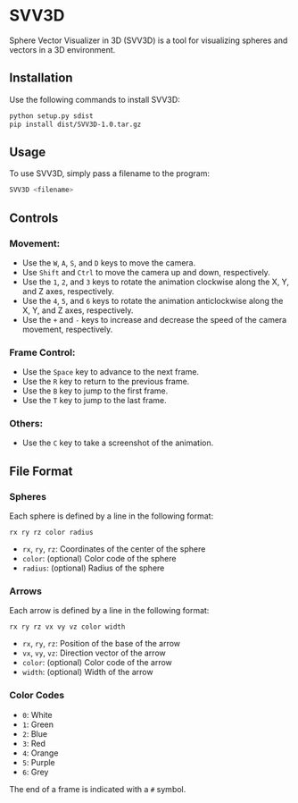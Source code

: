 # SVV3D
Sphere Vector Visualizer in 3D (SVV3D) is a tool for visualizing spheres and vectors in a 3D environment.

## Installation
Use the following commands to install SVV3D:

```bash
python setup.py sdist
pip install dist/SVV3D-1.0.tar.gz
```

## Usage
To use SVV3D, simply pass a filename to the program:

```bash
SVV3D <filename>
```

## Controls
### Movement:
- Use the `W`, `A`, `S`, and `D` keys to move the camera.
- Use `Shift` and `Ctrl` to move the camera up and down, respectively.
- Use the `1`, `2`, and `3` keys to rotate the animation clockwise along the X, Y, and Z axes, respectively.
- Use the `4`, `5`, and `6` keys to rotate the animation anticlockwise along the X, Y, and Z axes, respectively.
- Use the `+` and `-` keys to increase and decrease the speed of the camera movement, respectively.

### Frame Control:
- Use the `Space` key to advance to the next frame.
- Use the `R` key to return to the previous frame.
- Use the `B` key to jump to the first frame.
- Use the `T` key to jump to the last frame.

### Others:
- Use the `C` key to take a screenshot of the animation.

## File Format
### Spheres
Each sphere is defined by a line in the following format:
```
rx ry rz color radius
```
- `rx`, `ry`, `rz`: Coordinates of the center of the sphere
- `color`: (optional) Color code of the sphere
- `radius`: (optional) Radius of the sphere

### Arrows
Each arrow is defined by a line in the following format:
```
rx ry rz vx vy vz color width
```
- `rx`, `ry`, `rz`: Position of the base of the arrow
- `vx`, `vy`, `vz`: Direction vector of the arrow
- `color`: (optional) Color code of the arrow
- `width`: (optional) Width of the arrow

### Color Codes
- `0`: White
- `1`: Green
- `2`: Blue
- `3`: Red
- `4`: Orange
- `5`: Purple
- `6`: Grey

The end of a frame is indicated with a `#` symbol.

